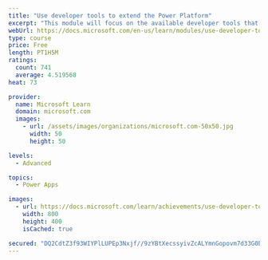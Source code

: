 ```yaml
---
title: "Use developer tools to extend the Power Platform"
excerpt: "This module will focus on the available developer tools that can help you perform development activities with the Microsoft Power Platform."
webUrl: https://docs.microsoft.com/en-us/learn/modules/use-developer-tools-extend/
type: course
price: Free
length: PT1H5M
ratings:
  count: 741
  average: 4.519568
heat: 73

provider:
  name: Microsoft Learn
  domain: microsoft.com
  images:
    - url: /assets/images/organizations/microsoft.com-50x50.jpg
      width: 50
      height: 50

levels:
  - Advanced

topics:
  - Power Apps

images:
  - url: https://docs.microsoft.com/learn/achievements/use-developer-tools-extend-social.png
    width: 800
    height: 400
    isCached: true

secured: "DQ2CdtZ3f93WIYPlLUPEp3Nxjf//9zYBtXecssyivZcALYmnGopovm7d33G0Eb3pgSyPbSQgR36OssbD7b0xL0yqDokAUm0lVTAnQmE1ILsOysgIEpS9QS0ChDMzUNiqlYbKsJw4ehTOuwn1De3Ki2I1Eaf4as1CnhIFIsHB34tZAZy6t2aCRso6OIHLmfGrKeRvvrkUT3duTaktJcRgmQFGSkFvceoHTelrnAUe0bEamgzOzgl0ur41JIr1gyNHgXEnYqrmDI2aJ0AnXkzHPghcn6vo+eikU7sBFtrgaf4xKtV9fLYUfkOQi3XCBAY/3U7/7r5uL/CMYuMZfK0/NTFlu9VxTxHD3fpvz90YIH4iNd5NGP3mNPnPfrpB+0eQxcBbAs2szuE4etuZjoJRBQ==;8n4po8UklD6LrbPneCIiFw=="
---
```


